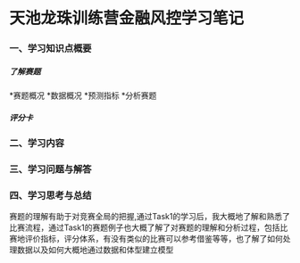 # 天池龙珠训练营金融风控学习笔记

###  一、学习知识点概要
##### 了解赛题
*赛题概况
*数据概况
*预测指标
*分析赛题

##### 评分卡


### 二、学习内容

### 三、学习问题与解答

### 四、学习思考与总结
赛题的理解有助于对竞赛全局的把握,通过Task1的学习后，我大概地了解和熟悉了比赛流程，通过Task1的赛题例子也大概了解了对赛题的理解和分析过程，包括比赛地评价指标，评分体系，有没有类似的比赛可以参考借鉴等等，也了解了如何处理数据以及如何大概地通过数据和体型建立模型
